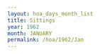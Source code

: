 ```yaml
---
layout: hoa_days_month_list
title: Sittings
year: 1962
month: JANUARY
permalink: /hoa/1962/Jan
---
```

